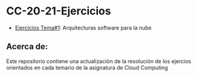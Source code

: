 # CC-20-21-Ejercicios

- [Ejercicios Tema#1](https://github.com/ccvaillant1992/CC-20-21-Ejercicios/blob/master/docs/Ejercicios-Tema1.md): Arquitecturas software para la nube

## Acerca de:
 Este repositorio contiene una actualización de la resolución de los ejercios orientados en cada temario de la asignatura de Cloud Computing


